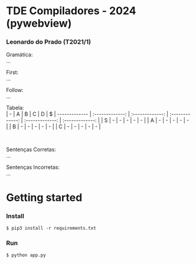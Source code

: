 ﻿# TDE Compiladores - 2024 (pywebview)

### Leonardo do Prado (T2021/1)

Gramática: <br/>
...

First: <br/>
...

Follow: <br/>
...

Tabela: <br/>
| - | A      | B      | C      | D      | $ 
| ------------- | :-------------: | :-------------: |  :-------------: |   :-------------: |   :-------------: |
| S | -      | - | - | -      | - |
| A | - | -      | -      | -      | - |
| B | - | -      | -   | -    | - |
| C | -      | - | -      | -      | - |

<br/>

Sentenças Corretas: <br/>
...

Sentenças Incorretas: <br/>
...

# Getting started

### Install
```
$ pip3 install -r requirements.txt
```

### Run
```
$ python app.py
```